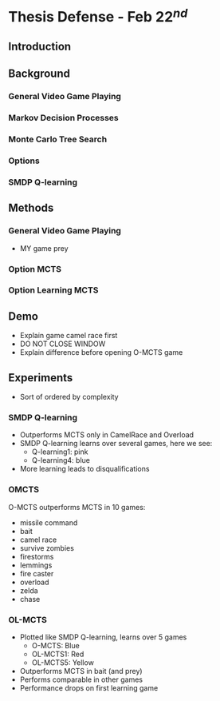Thesis Defense - Feb 22$^{nd}$
==============================

## Introduction

## Background

### General Video Game Playing

### Markov Decision Processes

### Monte Carlo Tree Search

### Options

### SMDP Q-learning

## Methods
### General Video Game Playing
* MY game prey

### Option MCTS

### Option Learning MCTS

## Demo

* Explain game camel race first
* DO NOT CLOSE WINDOW
* Explain difference before opening O-MCTS game

## Experiments

* Sort of ordered by complexity

### SMDP Q-learning

* Outperforms MCTS only in CamelRace and Overload
* SMDP Q-learning learns over several games, here we see:
	* Q-learning1: pink
	* Q-learning4: blue
* More learning leads to disqualifications

### OMCTS
O-MCTS outperforms MCTS in 10 games:

* missile command
* bait
* camel race
* survive zombies
* firestorms
* lemmings
* fire caster
* overload
* zelda
* chase

### OL-MCTS

* Plotted like SMDP Q-learning, learns over 5 games
	* O-MCTS: Blue
	* OL-MCTS1: Red
	* OL-MCTS5: Yellow
* Outperforms MCTS in bait (and prey)
* Performs comparable in other games
* Performance drops on first learning game

